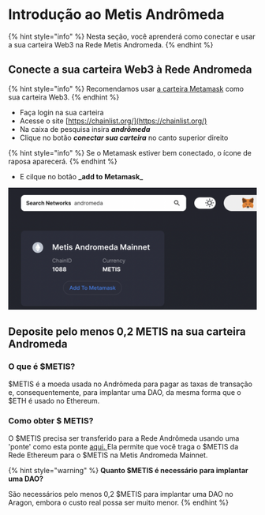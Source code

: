# Introdução ao Metis Andrômeda

{% hint style="info" %}
Nesta seção, você aprenderá como conectar e usar a sua carteira Web3 na Rede Metis Andromeda.
{% endhint %}

## **Conecte a sua carteira Web3 à Rede Andromeda** <a href="#connect-your-web3-wallet-to-the-andromeda-network" id="connect-your-web3-wallet-to-the-andromeda-network"></a>

{% hint style="info" %}
Recomendamos usar [a carteira Metamask](./) como sua carteira Web3.
{% endhint %}

* Faça login na sua carteira
* Acesse o site [https://chainlist.org/](https://chainlist.org/)
* Na caixa de pesquisa insira _**andrômeda**_
* Clique no botão _**conectar sua carteira**_ no canto superior direito

{% hint style="info" %}
Se o Metamask estiver bem conectado, o ícone de raposa aparecerá.
{% endhint %}

* E cilque no botão **\_add to Metamask\_**

![Adicione a rede Andromeda Metis à metamask usando chainlist.org](<../../.gitbook/assets/Schermata 2022-01-26 alle 23.03.43.png>)

## **Deposite pelo menos 0,2 METIS na sua carteira Andromeda** <a href="#deposit-at-least-0.2-metis-to-your-andromeda-wallet" id="deposit-at-least-0.2-metis-to-your-andromeda-wallet"></a>

### **O que é** $METIS? <a href="#what-is-usdmetis" id="what-is-usdmetis"></a>

$METIS é a moeda usada no Andrômeda para pagar as taxas de transação e, consequentemente, para implantar uma DAO, da mesma forma que o $ETH é usado no Ethereum.

### Como obter $ METIS? <a href="#how-to-get-usdmetis" id="how-to-get-usdmetis"></a>

O $METIS precisa ser transferido para a Rede Andrômeda usando uma 'ponte' como esta ponte [aqui. ](https://bridge.metis.io/home)Ela permite que você traga o $METIS da Rede Ethereum para o $METIS na Metis Andromeda Mainnet.

{% hint style="warning" %}
**Quanto $METIS é necessário para implantar uma DAO?**

São necessários pelo menos 0,2 $METIS para implantar uma DAO no Aragon, embora o custo real possa ser muito menor.
{% endhint %}
